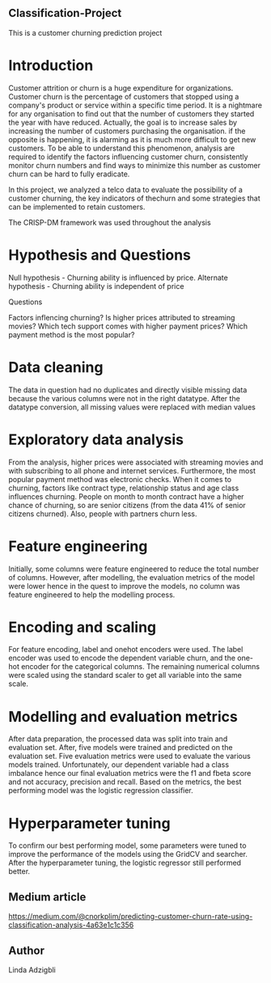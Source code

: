 ## Classification-Project
This is a customer churning prediction project

# Introduction
Customer attrition or churn is a huge expenditure for organizations. Customer churn is the percentage of customers that stopped using a company's product or service within a specific time period. It is a nightmare for any organisation to find out that the number of customers they started the year with have reduced. Actually, the goal is to increase sales by increasing the number of customers purchasing the organisation. if the opposite is happening, it is alarming as it is much more difficult to get new customers. 
To be able to understand this phenomenon, analysis are required to identify the factors influencing customer churn, consistently monitor churn numbers and find ways to minimize this number as customer churn can be hard to fully eradicate.

In this project, we analyzed a telco data to evaluate the possibility of a customer churning, the key indicators of thechurn and some strategies that can be implemented to retain customers.

The CRISP-DM framework was used throughout the analysis

# Hypothesis and Questions

Null hypothesis - Churning ability is influenced by price. Alternate hypothesis - Churning ability is independent of price

Questions

Factors inflencing churning?
Is higher prices attributed to streaming movies?
Which tech support comes with higher payment prices?
Which payment method is the most popular?



# Data cleaning
The data in question had no duplicates and directly visible missing data because the various columns were not in the right datatype. After the datatype conversion, all missing values were replaced with median values

# Exploratory data analysis
From the analysis, higher prices were associated with streaming movies and with subscribing to all phone and internet services. Furthermore, the most popular payment method was electronic checks.
When it comes to churning, factors like contract type, relationship status and age class influences churning. People on month to month contract have a higher chance of churning, so are senior citizens (from the data 41% of senior citizens churned). Also, people with partners churn less.

# Feature engineering
Initially, some columns were feature engineered to reduce the total number of columns. However, after modelling, the evaluation metrics of the model were lower hence in the quest to improve the models, no column was feature engineered to help the modelling process.


# Encoding and scaling
For feature encoding, label and onehot encoders were used. The label encoder was used to encode the dependent variable churn, and the one-hot encoder for the categorical columns. The remaining numerical columns were scaled using the standard scaler to get all variable into the same scale.

# Modelling and evaluation metrics
After data preparation, the processed data was split into train and evaluation set.
After, five models were trained and predicted on the evaluation set. Five evaluation metrics were used to evaluate the various models trained. Unfortunately, our dependent variable had a class imbalance hence our final evaluation metrics were the f1 and fbeta score and not accuracy, precision and recall. Based on the metrics, the best performing model was the logistic regression classifier.

# Hyperparameter tuning
To confirm our best performing model, some parameters were tuned to improve the performance of the models using the GridCV and searcher. After the hyperparameter tuning, the logistic regressor still performed better.

## Medium article
https://medium.com/@cnorkplim/predicting-customer-churn-rate-using-classification-analysis-4a63e1c1c356

## Author
Linda Adzigbli